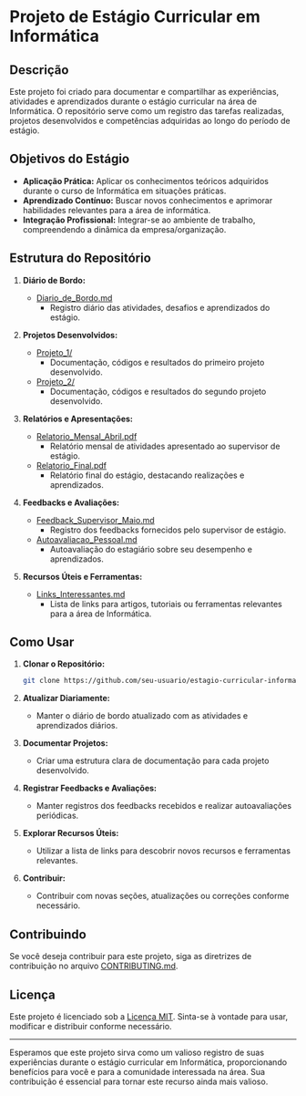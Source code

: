 # Projeto de Estágio Curricular em Informática

## Descrição

Este projeto foi criado para documentar e compartilhar as experiências, atividades e aprendizados durante o estágio curricular na área de Informática. O repositório serve como um registro das tarefas realizadas, projetos desenvolvidos e competências adquiridas ao longo do período de estágio.

## Objetivos do Estágio

- **Aplicação Prática:** Aplicar os conhecimentos teóricos adquiridos durante o curso de Informática em situações práticas.
- **Aprendizado Contínuo:** Buscar novos conhecimentos e aprimorar habilidades relevantes para a área de informática.
- **Integração Profissional:** Integrar-se ao ambiente de trabalho, compreendendo a dinâmica da empresa/organização.

## Estrutura do Repositório

1. **Diário de Bordo:**
   - [Diario_de_Bordo.md](Diario_de_Bordo.md)
     - Registro diário das atividades, desafios e aprendizados do estágio.

2. **Projetos Desenvolvidos:**
   - [Projeto_1/](Projeto_1/)
     - Documentação, códigos e resultados do primeiro projeto desenvolvido.
   - [Projeto_2/](Projeto_2/)
     - Documentação, códigos e resultados do segundo projeto desenvolvido.

3. **Relatórios e Apresentações:**
   - [Relatorio_Mensal_Abril.pdf](Relatorio_Mensal_Abril.pdf)
     - Relatório mensal de atividades apresentado ao supervisor de estágio.
   - [Relatorio_Final.pdf](Relatorio_Final.pdf)
     - Relatório final do estágio, destacando realizações e aprendizados.

4. **Feedbacks e Avaliações:**
   - [Feedback_Supervisor_Maio.md](Feedback_Supervisor_Maio.md)
     - Registro dos feedbacks fornecidos pelo supervisor de estágio.
   - [Autoavaliacao_Pessoal.md](Autoavaliacao_Pessoal.md)
     - Autoavaliação do estagiário sobre seu desempenho e aprendizados.

5. **Recursos Úteis e Ferramentas:**
   - [Links_Interessantes.md](Links_Interessantes.md)
     - Lista de links para artigos, tutoriais ou ferramentas relevantes para a área de Informática.

## Como Usar

1. **Clonar o Repositório:**
   ```bash
   git clone https://github.com/seu-usuario/estagio-curricular-informatica.git
   ```

2. **Atualizar Diariamente:**
   - Manter o diário de bordo atualizado com as atividades e aprendizados diários.

3. **Documentar Projetos:**
   - Criar uma estrutura clara de documentação para cada projeto desenvolvido.

4. **Registrar Feedbacks e Avaliações:**
   - Manter registros dos feedbacks recebidos e realizar autoavaliações periódicas.

5. **Explorar Recursos Úteis:**
   - Utilizar a lista de links para descobrir novos recursos e ferramentas relevantes.

6. **Contribuir:**
   - Contribuir com novas seções, atualizações ou correções conforme necessário.

## Contribuindo

Se você deseja contribuir para este projeto, siga as diretrizes de contribuição no arquivo [CONTRIBUTING.md](CONTRIBUTING.md).

## Licença

Este projeto é licenciado sob a [Licença MIT](LICENSE). Sinta-se à vontade para usar, modificar e distribuir conforme necessário.

---

Esperamos que este projeto sirva como um valioso registro de suas experiências durante o estágio curricular em Informática, proporcionando benefícios para você e para a comunidade interessada na área. Sua contribuição é essencial para tornar este recurso ainda mais valioso.
